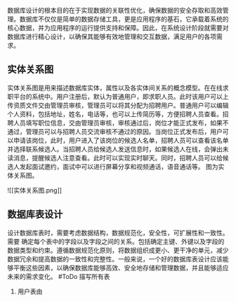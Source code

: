 数据库设计的根本目的在于实现数据的关联性优化，确保数据的安全存取和高效管理。数据库不仅仅是简单的数据存储工具，更是应用程序的基石，它承载着系统的核心数据，并为应用程序的运行提供支持和保障。因此，在系统设计阶段就需要对数据库进行精心设计，以确保其能够有效地管理和交互数据，满足用户的各项需求。
## 实体关系图
实体关系图是用来描述数据库实体，属性以及各实体间关系的概念模型。在在线求职平台的系统中。用户注册后，默认为普通用户，即求职人员。此时该用户可以上传资质文件交由管理员审核，管理员可以将其分配为招聘用户。普通用户可以编辑个人资料，包括地址，姓名，电话等，也可以上传简历等，方便招聘人员查看。招聘人员填写职位信息，交由管理员审核，审核通过后，岗位才能正式发布，如果不通过，管理员可以与招聘人员交流审核不通过的原因。当岗位正式发布后，用户可以申请该岗位，此时，用户进入了该岗位的候选人名单，招聘人员可以查看该名单并选择联系候选人。当招聘人员给候选人发送信息时，如果候选人在线，会弹出未读消息，提醒候选人注意查看。此时可以实现实时聊天。同时，招聘人员可以给候选人发起面试邀约，面试中可以进行屏幕分享和视频通话，语音通话等。
图为实体关系图。

![[实体关系图.png]]
## 数据库表设计
设计数据库表时，需要考虑数据结构，数据规范化，安全性，可扩展性和一致性。需要
确定每个表中的字段以及字段之间的关系。包括确定主键、外键以及字段的数据类型和约束。遵循数据规范化原则，将数据组织成更小、更干净的单元，减少数据冗余和提高数据的一致性和完整性。一般来说，一个好的数据库表设计应该能够平衡这些因素，以确保数据库能够高效、安全地存储和管理数据，并且能够适应未来的需求变化。
 #ToDo 描写所有表
1. 用户表由